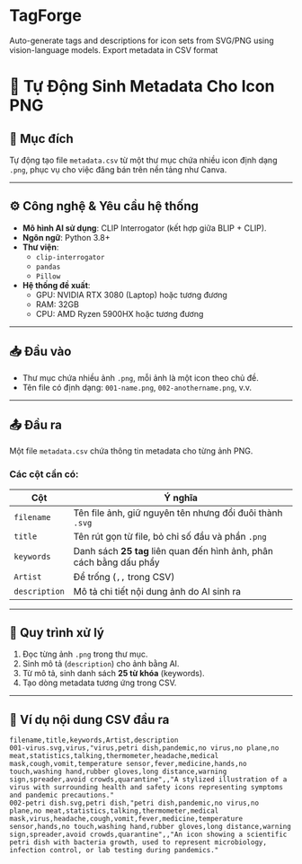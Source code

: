 # TagForge
Auto-generate tags and descriptions for icon sets from SVG/PNG using vision-language models. Export metadata in CSV format

# 📄 Tự Động Sinh Metadata Cho Icon PNG

## 🎯 Mục đích

Tự động tạo file `metadata.csv` từ một thư mục chứa nhiều icon định dạng `.png`, phục vụ cho việc đăng bán trên nền tảng như Canva.

---

## ⚙️ Công nghệ & Yêu cầu hệ thống

- **Mô hình AI sử dụng**: CLIP Interrogator (kết hợp giữa BLIP + CLIP).
- **Ngôn ngữ**: Python 3.8+
- **Thư viện**:
  - `clip-interrogator`
  - `pandas`
  - `Pillow`
- **Hệ thống đề xuất**:
  - GPU: NVIDIA RTX 3080 (Laptop) hoặc tương đương
  - RAM: 32GB
  - CPU: AMD Ryzen 5900HX hoặc tương đương

---

## 📥 Đầu vào

- Thư mục chứa nhiều ảnh `.png`, mỗi ảnh là một icon theo chủ đề.
- Tên file có định dạng: `001-name.png`, `002-anothername.png`, v.v.

---

## 📤 Đầu ra

Một file `metadata.csv` chứa thông tin metadata cho từng ảnh PNG.

### Các cột cần có:

| Cột        | Ý nghĩa |
|------------|--------|
| `filename` | Tên file ảnh, giữ nguyên tên nhưng đổi đuôi thành `.svg` |
| `title`    | Tên rút gọn từ file, bỏ chỉ số đầu và phần `.png` |
| `keywords` | Danh sách **25 tag** liên quan đến hình ảnh, phân cách bằng dấu phẩy |
| `Artist`   | Để trống (`,,` trong CSV) |
| `description` | Mô tả chi tiết nội dung ảnh do AI sinh ra |

---

## 🧠 Quy trình xử lý

1. Đọc từng ảnh `.png` trong thư mục.
2. Sinh mô tả (`description`) cho ảnh bằng AI.
3. Từ mô tả, sinh danh sách **25 từ khóa** (keywords).
4. Tạo dòng metadata tương ứng trong CSV.

---

## 📝 Ví dụ nội dung CSV đầu ra

```csv
filename,title,keywords,Artist,description
001-virus.svg,virus,"virus,petri dish,pandemic,no virus,no plane,no meat,statistics,talking,thermometer,headache,medical mask,cough,vomit,temperature sensor,fever,medicine,hands,no touch,washing hand,rubber gloves,long distance,warning sign,spreader,avoid crowds,quarantine",,"A stylized illustration of a virus with surrounding health and safety icons representing symptoms and pandemic precautions."
002-petri dish.svg,petri dish,"petri dish,pandemic,no virus,no plane,no meat,statistics,talking,thermometer,medical mask,virus,headache,cough,vomit,fever,medicine,temperature sensor,hands,no touch,washing hand,rubber gloves,long distance,warning sign,spreader,avoid crowds,quarantine",,"An icon showing a scientific petri dish with bacteria growth, used to represent microbiology, infection control, or lab testing during pandemics."
